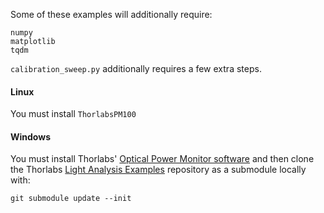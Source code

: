 Some of these examples will additionally require:
````commandline
numpy
matplotlib
tqdm
````

`calibration_sweep.py` additionally requires a few extra steps.

#### Linux
You must install `ThorlabsPM100`

#### Windows
You must install Thorlabs' [Optical Power Monitor software](https://www.thorlabs.com/software_pages/ViewSoftwarePage.cfm?Code=OPM) 
and then clone the Thorlabs [Light Analysis Examples](https://github.com/Thorlabs/Light_Analysis_Examples) repository as a submodule locally with:
````commandline
git submodule update --init
````